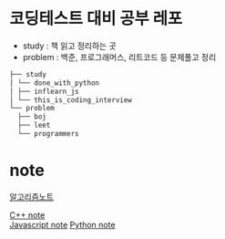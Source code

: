 # 코딩테스트 대비 공부 레포

- study : 책 읽고 정리하는 곳
- problem : 백준, 프로그래머스, 리트코드 등 문제풀고 정리

```bash
├── study
│ └── done_with_python
│ ├── inflearn_js
│ └── this_is_coding_interview
└── problem
  ├── boj
  ├── leet
  └── programmers
```

# note

[알고리즘노트](https://siwonblue.notion.site/d9985e6e01594727ae82ffc378b22b48?v=4c08fe47dc314d079d34e3a9b90a4388)

[C++ note](https://siwonblue.notion.site/C-note-bcb57f7a20b543eb9d5c6f81c1a61996?pvs=4)  
[Javascript note](https://siwonblue.notion.site/Javascript-note-c2c7efe79daa4ee48b43314d32d91c65?pvs=4)
[Python note](https://www.notion.so/siwonblue/Python-note-c31d8c15e9f845b48a6ca6b4525fdc4c?pvs=4)
